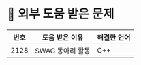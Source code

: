 # 🧐 외부 도움 받은 문제

| 번호 | 도움 받은 이유 | 해결한 언어 |
|------|----------------|--------------|
| 2128 | SWAG 동아리 활동 | C++ |